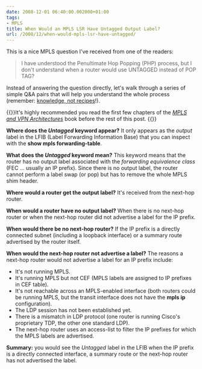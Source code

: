 ```yaml
---
date: 2008-12-01 06:40:00.002000+01:00
tags:
- MPLS
title: When Would an MPLS LSR Have Untagged Output Label?
url: /2008/12/when-would-mpls-lsr-have-untagged/
---
```

This is a nice MPLS question I've received from one of the readers:

> I have understood the Penultimate Hop Popping (PHP) process, but I don't understand when a router would use UNTAGGED instead of POP TAG?

Instead of answering the question directly, let\'s walk through a series of simple Q&A pairs that will help you understand the whole process (remember: [knowledge, not recipes](/2008/09/knowledge-or-recipes/)!).

{{<note>}}It\'s highly recommended you read the first few chapters of the *[MPLS and VPN Architectures](http://www.amazon.com/gp/product/1587050021?ie=UTF8&tag=cisioshinandt-20&linkCode=as2&camp=1789&creative=9325&creativeASIN=1587050021)* book before the rest of this post.
{{</note>}}
<!--more-->
**Where does the _Untagged_ keyword appear?** It only appears as the *output* label in the LFIB (Label Forwarding Information Base) that you can inspect with the **show mpls forwarding-table**.

**What does the _Untagged_ keyword mean?** This keyword means that the router has no output label associated with the *forwarding equivalence class* (FEC \... usually an IP prefix). Since there is no output label, the router cannot perform a label swap (or pop) but has to remove the whole MPLS shim header.

**Where would a router get the output label?** It\'s received from the next-hop router.

**When would a router have no output label?** When there is no next-hop router or when the next-hop router did not advertise a label for the IP prefix.

**When would there be no next-hop router?** If the IP prefix is a directly connected subnet (including a loopback interface) or a summary route advertised by the router itself.

**When would the next-hop router not advertise a label?** The reasons a next-hop router would not advertise a label for an IP prefix include:

-   It\'s not running MPLS.
-   It\'s running MPLS but not CEF (MPLS labels are assigned to IP prefixes in CEF table).
-   It\'s not reachable across an MPLS-enabled interface (both routers could be running MPLS, but the transit interface does not have the **mpls ip** configuration).
-   The LDP session has not been established yet.
-   There is a mismatch in LDP protocol (one router is running Cisco\'s proprietary TDP, the other one standard LDP).
-   The next-hop router uses an access-list to filter the IP prefixes for which the MPLS labels are advertised.

**Summary:** you would see the *Untagged* label in the LFIB when the IP prefix is a directly connected interface, a summary route or the next-hop router has not advertised the label.
